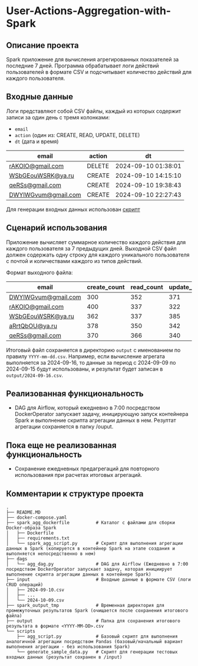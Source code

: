 # User-Actions-Aggregation-with-Spark

## Описание проекта
Spark приложение для вычисления агрегированных показателей за последние 7 дней. Программа обрабатывает логи действий пользователей в формате CSV и подсчитывает количество действий для каждого пользователя.

## Входные данные
Логи представляют собой CSV файлы, каждый из которых содержит записи за один день с тремя колонками:
- `email`
- `action` (один из: CREATE, READ, UPDATE, DELETE)
- `dt` (дата и время)

| email               | action | dt                  |
|---------------------|--------|---------------------|
| rAKOlO@gmail.com     | DELETE | 2024-09-10 01:38:01 |
| WSbGEouWSRK@ya.ru    | CREATE | 2024-09-10 14:15:10 |
| qeRSs@gmail.com      | CREATE | 2024-09-10 19:38:43 |
| DWYlWGvum@gmail.com  | CREATE | 2024-09-10 22:27:43 |

Для генерации входных данных использован [скрипт](https://github.com/andreyyarigin/user-actions-aggregation-test-case/blob/main/scripts/generate_sample_data.py)

## Сценарий использования
Приложение вычисляет суммарное количество каждого действия для каждого пользователя за 7 предыдущих дней. Выходной CSV файл должен содержать одну строку для каждого уникального пользователя с почтой и количествами каждого из типов действий. 

Формат выходного файла:

| email               | create_count | read_count | update_count | delete_count |
|---------------------|--------------|------------|--------------|--------------|
| DWYlWGvum@gmail.com  | 300          | 352        | 371          | 351          |
| rAKOlO@gmail.com     | 400          | 337        | 322          | 347          |
| WSbGEouWSRK@ya.ru    | 362          | 337        | 385          | 349          |
| aRrtQbOU@ya.ru       | 378          | 350        | 342          | 347          |
| qeRSs@gmail.com      | 370          | 366        | 340          | 346          |


Итоговый файл сохраняется в директорию `output` с именованием по правилу `YYYY-mm-dd.csv`. Например, если вычисление агрегата выполняется за 2024-09-16, то данные за период с 2024-09-09 по 2024-09-15 будут использованы, и результат будет записан в `output/2024-09-16.csv`.

## Реализованная функциональность
- DAG для Airflow, который ежедневно в 7:00 посредством DockerOperator запускает задачу, иницирующую запуск контейнера Spark и выполнение скрипта агрегации данных в нем. Резултат агрегации сохраняется в папку /ouput.

## Пока еще не реализованная функциональность 
- Сохранение ежедневных предагрегаций для повторного использования при расчетах итоговых агрегаций. 

## Комментарии к структуре проекта
```
.
├── README.MD
├── docker-compose.yaml
├── spark_agg_dockerfile          # Каталог с файлами для сборки Docker-образа Spark
│   ├── Dockerfile
│   ├── requirements.txt
│   └── spark_agg_script.py       # Скрипт для выполнения агрегации данных в Spark (копируется в контейнер Spark на этапе создания и выполняется непосредственно в нем)
├── dags                          
│   └── agg_dag.py                # DAG для Airflow (Ежедневно в 7:00 посредством DockerOperator запускает задачу, которая инициирует выполнение скрипта агрегации данных в контейнере Spark)
├── input                         # Входные данные в формате CSV (логи CRUD операций)
│   ├── 2024-09-10.csv
│   ├── ...
│   └── 2024-10-09.csv
├── spark_output_tmp              # Временная директория для промежуточных результатов Spark (очищается после сохранения итогового файла)
├── output                        # Папка для сохранения итогового результата в формате <YYYY-MM-DD>.csv 
└── scripts                       
    ├── agg_script.py             # Базовый скрипт для выполнения аналогичной агрегации посредством Pandas (базовый/начальный вариант выполнения агрегации - без использования Spark)
    └── generate_sample_data.py   # Скрипт для генерации тестовых входных данных (результат сохранен в /input)
```